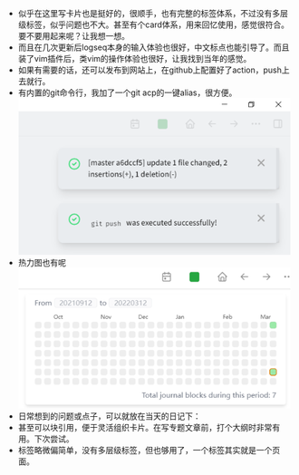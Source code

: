 - 似乎在这里写卡片也是挺好的，很顺手，也有完整的标签体系，不过没有多层级标签，似乎问题也不大。甚至有个card体系，用来回忆使用，感觉很符合。要不要用起来呢？让我想一想。
- 而且在几次更新后logseq本身的输入体验也很好，中文标点也能引导了。而且装了vim插件后，类vim的操作体验也很好，让我找到当年的感觉。
- 如果有需要的话，还可以发布到网站上，在github上配置好了action，push上去就行。
- 有内置的git命令行，我加了一个git acp的一键alias，很方便。
  ![_20220311050330.png](../assets/_20220311050330_1646989430431_0.png)
- 热力图也有呢
  ![_20220411050431.png](../assets/_20220411050431_1646989475074_0.png)
- 日常想到的问题或点子，可以就放在当天的日记下：
- 甚至可以块引用，便于灵活组织卡片。在写专题文章前，打个大纲时非常有用。下次尝试。
- 标签略微偏简单，没有多层级标签，但也够用了，一个标签其实就是一个页面。